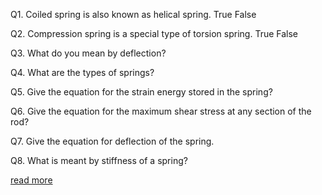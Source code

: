 Q1. Coiled spring is also known as helical spring.
True
False

Q2. Compression spring is a special type of torsion spring.
True
False

Q3. What do you mean by deflection?

Q4. What are the types of springs?

Q5. Give the equation for the strain energy stored in the spring?

Q6. Give the equation for the maximum shear stress at any section of the rod?

Q7. Give the equation for deflection of the spring.

Q8. What is meant by stiffness of a spring? 

<a href="docs/Exp-8-Compression-test-on-spring.pdf">read more</a>
